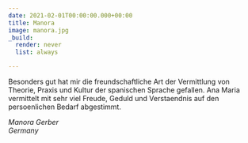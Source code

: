 ```yaml
---
date: 2021-02-01T00:00:00.000+00:00
title: Manora
image: manora.jpg
_build:
  render: never
  list: always

---
```

Besonders gut hat mir die freundschaftliche Art der Vermittlung von Theorie, Praxis und Kultur der spanischen Sprache gefallen. Ana Maria vermittelt mit sehr viel Freude, Geduld und Verstaendnis auf den persoenlichen Bedarf abgestimmt.

_Manora Gerber_\
_Germany_
